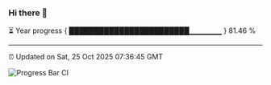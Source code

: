 ### Hi there 👋

⏳ Year progress { ████████████████████████▁▁▁▁▁▁ } 81.46 %

---

⏰ Updated on Sat, 25 Oct 2025 07:36:45 GMT

![Progress Bar CI](https://github.com/IshwaranRudhara/GIT-ACTION/workflows/Progress%20Bar%20CI/badge.svg)
